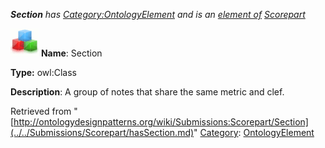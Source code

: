 ___Section__ has [Category:OntologyElement](../../Category/OntologyElement.md "Category:OntologyElement") and is an [element of](../../Property/ElementOf.md "Property:ElementOf") [Scorepart](../../Submissions/Scorepart.md "Submissions:Scorepart")_


  




[![Class](../../images/thumb/2/27/Class.gif/45px-Class.gif)](../../Image/Class.gif.md "Class")
__Name__: Section 


__Type:__ owl:Class 


__Description__: A group of notes that share the same metric and clef. 





Retrieved from "[http://ontologydesignpatterns.org/wiki/Submissions:Scorepart/Section](../../Submissions/Scorepart/hasSection.md)"
 [Category](http://ontologydesignpatterns.org/wiki/Special:Categories "Special:Categories"): [OntologyElement](../../Category/OntologyElement.md "Category:OntologyElement")